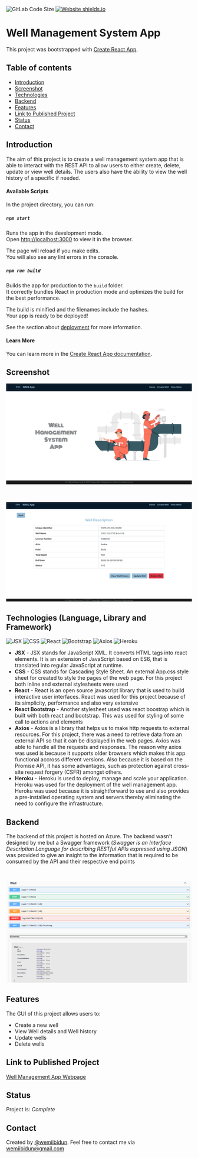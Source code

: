 ![GitLab Code Size](https://img.shields.io/github/languages/code-size/wemiibidun/well_management_system)
[![Website shields.io](https://img.shields.io/website-up-down-green-red/http/shields.io.svg)](http://shields.io/)


# Well Management System App

This project was bootstrapped with [Create React App](https://github.com/facebook/create-react-app). 

## Table of contents
* [Introduction](#introduction)
* [Screenshot](#screenshot)
* [Technologies](#technologies-language-library-and-framework)
* [Backend](#backend)
* [Features](#features)
* [Link to Published Project](#link-to-published-portfolio)
* [Status](#status)
* [Contact](#contact)


## Introduction
The aim of this project is to create a well management system app that is able to interact with the REST API to allow users to either create, delete, update or view well details. The users also have the ability to view the well history of a specific if needed.

#### Available Scripts

In the project directory, you can run:

##### `npm start`

Runs the app in the development mode.\
Open [http://localhost:3000](http://localhost:3000) to view it in the browser.

The page will reload if you make edits.\
You will also see any lint errors in the console.


##### `npm run build`

Builds the app for production to the `build` folder.\
It correctly bundles React in production mode and optimizes the build for the best performance.

The build is minified and the filenames include the hashes.\
Your app is ready to be deployed!

See the section about [deployment](https://facebook.github.io/create-react-app/docs/deployment) for more information.


#### Learn More

You can learn more in the [Create React App documentation](https://facebook.github.io/create-react-app/docs/getting-started).



## Screenshot
![Homepage image](https://github.com/wemiibidun/well_management_system/blob/main/homepage_screenshot.png)

<p>&nbsp;</p>

![Welldescription image](https://github.com/wemiibidun/well_management_system/blob/main/well_description_screenshot.png)

## Technologies (Language, Library and Framework)
![JSX](https://img.shields.io/badge/JSX-239120?style=for-the-badge&logo=jsx&logoColor=white)
![CSS](https://img.shields.io/badge/CSS-239120?&style=for-the-badge&logo=css3&logoColor=white)
![React](https://img.shields.io/badge/React-239120?style=for-the-badge&logo=react&logoColor=white)
![Bootstrap](https://img.shields.io/badge/Bootstrap-239120?style=for-the-badge&logo=bootstrap&logoColor=white)
![Axios](https://img.shields.io/badge/Axios-239120?style=for-the-badge&logo=axios&logoColor=white)
![Heroku](https://img.shields.io/badge/Heroku-239120?style=for-the-badge&logo=heroku&logoColor=white)

* **JSX** - JSX stands for JavaScript XML. It converts HTML tags into react elements. It is an extension of JavaScript based on ES6, that is translated into regular JavaScript at runtime.
* **CSS** - CSS stands for Cascading Style Sheet. An external App.css style sheet for created to style the pages of the web page. For this project both inline and external stylesheets were used
* **React** - React is an open source javascript library that is used to build interactive user interfaces. React was used for this project because of its simplicity, performance and also very extensive
* **React Bootstrap** - Another stylesheet used was react boostrap which is built with both react and bootstrap. This was used for styling of some call to actions and elements
* **Axios** - Axios is a library that helps us to make http requests to external resources. For this project, there was a need to retrieve data from an external API so that it can be displayed in the web pages. Axios was able to handle all the requests and responses. The reason why axios was used is because it supports older browsers which makes this app functional accross different versions. Also because it is based on the Promise API, it has some advantages, such as protection against cross-site request forgery (CSFR) amongst others.
* **Heroku** - Heroku is used to deploy, manage and scale your application. Heroku was used for the deployment of the well management app. Heroku was used because it is straightforward to use and also provides a pre-installed operating system and servers thereby eliminating the need to configure the infrastructure.

## Backend
The backend of this project is hosted on Azure. The backend wasn't designed by me but a Swagger framework (_Swagger is an Interface Description Language for describing RESTful APIs expressed using JSON_) was provided to give an insight to the information that is required to be consumed by the API and their respective end points

<p>&nbsp;</p>

![Swagger image](https://github.com/wemiibidun/well_management_system/blob/main/swagger_screenshot.png)


## Features
The GUI of this project allows users to:
* Create a new well
* View Well details and Well history
* Update wells
* Delete wells


## Link to Published Project
[Well Management App Webpage](https://well-management-system.herokuapp.com/)


## Status
Project is: _Complete_


## Contact
Created by [@wemiibidun](https://twitter.com/wemiibidun/). Feel free to contact me via wemiibidun@gmail.com
